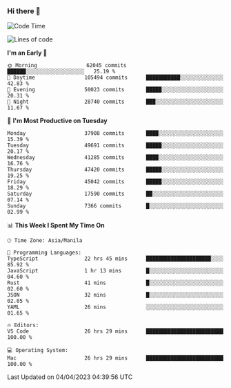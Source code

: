 ### Hi there 👋

<!--START_SECTION:waka-->
![Code Time](http://img.shields.io/badge/Code%20Time-3%2C808%20hrs%204%20mins-blue)

![Lines of code](https://img.shields.io/badge/From%20Hello%20World%20I%27ve%20Written-99.8%20million%20lines%20of%20code-blue)

**I'm an Early 🐤** 

```text
🌞 Morning                62045 commits       ██████░░░░░░░░░░░░░░░░░░░   25.19 % 
🌆 Daytime                105494 commits      ███████████░░░░░░░░░░░░░░   42.83 % 
🌃 Evening                50023 commits       █████░░░░░░░░░░░░░░░░░░░░   20.31 % 
🌙 Night                  28740 commits       ███░░░░░░░░░░░░░░░░░░░░░░   11.67 % 
```
📅 **I'm Most Productive on Tuesday** 

```text
Monday                   37908 commits       ████░░░░░░░░░░░░░░░░░░░░░   15.39 % 
Tuesday                  49691 commits       █████░░░░░░░░░░░░░░░░░░░░   20.17 % 
Wednesday                41285 commits       ████░░░░░░░░░░░░░░░░░░░░░   16.76 % 
Thursday                 47420 commits       █████░░░░░░░░░░░░░░░░░░░░   19.25 % 
Friday                   45042 commits       █████░░░░░░░░░░░░░░░░░░░░   18.29 % 
Saturday                 17590 commits       ██░░░░░░░░░░░░░░░░░░░░░░░   07.14 % 
Sunday                   7366 commits        █░░░░░░░░░░░░░░░░░░░░░░░░   02.99 % 
```


📊 **This Week I Spent My Time On** 

```text
🕑︎ Time Zone: Asia/Manila

💬 Programming Languages: 
TypeScript               22 hrs 45 mins      █████████████████████░░░░   85.92 % 
JavaScript               1 hr 13 mins        █░░░░░░░░░░░░░░░░░░░░░░░░   04.60 % 
Rust                     41 mins             █░░░░░░░░░░░░░░░░░░░░░░░░   02.60 % 
JSON                     32 mins             █░░░░░░░░░░░░░░░░░░░░░░░░   02.05 % 
YAML                     26 mins             ░░░░░░░░░░░░░░░░░░░░░░░░░   01.65 % 

🔥 Editors: 
VS Code                  26 hrs 29 mins      █████████████████████████   100.00 % 

💻 Operating System: 
Mac                      26 hrs 29 mins      █████████████████████████   100.00 % 
```


 Last Updated on 04/04/2023 04:39:56 UTC
<!--END_SECTION:waka-->


<!--
**rad182/rad182** is a ✨ _special_ ✨ repository because its `README.md` (this file) appears on your GitHub profile.

Here are some ideas to get you started:

- 🔭 I’m currently working on ...
- 🌱 I’m currently learning ...
- 👯 I’m looking to collaborate on ...
- 🤔 I’m looking for help with ...
- 💬 Ask me about ...
- 📫 How to reach me: ...
- 😄 Pronouns: ...
- ⚡ Fun fact: ...
-->
